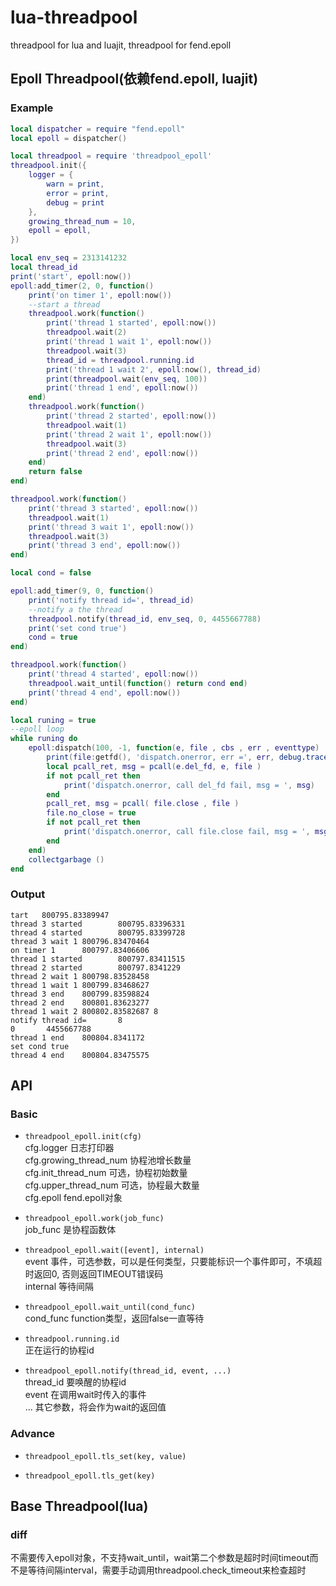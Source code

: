 lua-threadpool
==============

threadpool for lua and luajit, threadpool for fend.epoll

## Epoll Threadpool(依赖fend.epoll, luajit)

### Example

```lua
local dispatcher = require "fend.epoll"
local epoll = dispatcher()

local threadpool = require 'threadpool_epoll'
threadpool.init({
    logger = {
        warn = print,
        error = print,
        debug = print
    },
    growing_thread_num = 10,
    epoll = epoll,
})

local env_seq = 2313141232
local thread_id 
print('start', epoll:now())
epoll:add_timer(2, 0, function()
    print('on timer 1', epoll:now())
    --start a thread 
    threadpool.work(function()
        print('thread 1 started', epoll:now())
        threadpool.wait(2)
        print('thread 1 wait 1', epoll:now())
        threadpool.wait(3)
        thread_id = threadpool.running.id
        print('thread 1 wait 2', epoll:now(), thread_id)
        print(threadpool.wait(env_seq, 100))
        print('thread 1 end', epoll:now())
    end)
    threadpool.work(function()
        print('thread 2 started', epoll:now())
        threadpool.wait(1)
        print('thread 2 wait 1', epoll:now())
        threadpool.wait(3)
        print('thread 2 end', epoll:now())
    end)
    return false
end)

threadpool.work(function()
    print('thread 3 started', epoll:now())
    threadpool.wait(1)
    print('thread 3 wait 1', epoll:now())
    threadpool.wait(3)
    print('thread 3 end', epoll:now())
end)

local cond = false

epoll:add_timer(9, 0, function()
    print('notify thread id=', thread_id)
    --notify a the thread
    threadpool.notify(thread_id, env_seq, 0, 4455667788)
    print('set cond true')
    cond = true
end)

threadpool.work(function()
    print('thread 4 started', epoll:now())
    threadpool.wait_until(function() return cond end)
    print('thread 4 end', epoll:now())
end)

local runing = true
--epoll loop
while runing do
    epoll:dispatch(100, -1, function(e, file , cbs , err , eventtype)
        print(file:getfd(), 'dispatch.onerror, err =', err, debug.traceback())
        local pcall_ret, msg = pcall(e.del_fd, e, file )
        if not pcall_ret then
            print('dispatch.onerror, call del_fd fail, msg = ', msg)
        end
        pcall_ret, msg = pcall( file.close , file )
        file.no_close = true
        if not pcall_ret then
            print('dispatch.onerror, call file.close fail, msg = ', msg)
        end
    end)
    collectgarbage ()
end
```

### Output

```text
tart   800795.83389947
thread 3 started        800795.83396331
thread 4 started        800795.83399728
thread 3 wait 1 800796.83470464
on timer 1      800797.83406606
thread 1 started        800797.83411515
thread 2 started        800797.8341229
thread 2 wait 1 800798.83528458
thread 1 wait 1 800799.83468627
thread 3 end    800799.83598824
thread 2 end    800801.83623277
thread 1 wait 2 800802.83582687 8
notify thread id=       8
0       4455667788
thread 1 end    800804.8341172
set cond true
thread 4 end    800804.83475575
```
## API

### Basic

 - `threadpool_epoll.init(cfg)`  
   cfg.logger 日志打印器  
   cfg.growing_thread_num 协程池增长数量  
   cfg.init_thread_num 可选，协程初始数量  
   cfg.upper_thread_num 可选，协程最大数量  
   cfg.epoll fend.epoll对象  

 - `threadpool_epoll.work(job_func)`  
   job_func 是协程函数体  

 - `threadpool_epoll.wait([event], internal)`  
   event 事件，可选参数，可以是任何类型，只要能标识一个事件即可，不填超时返回0, 否则返回TIMEOUT错误码  
   internal 等待间隔  

 - `threadpool_epoll.wait_until(cond_func)`  
   cond_func function类型，返回false一直等待  
 
 - `threadpool.running.id`  
   正在运行的协程id  

 - `threadpool_epoll.notify(thread_id, event, ...)`  
   thread_id 要唤醒的协程id  
   event 在调用wait时传入的事件  
   ... 其它参数，将会作为wait的返回值  

### Advance

 - `threadpool_epoll.tls_set(key, value)`

 - `threadpool_epoll.tls_get(key)`

## Base Threadpool(lua)

### diff

  不需要传入epoll对象，不支持wait_until，wait第二个参数是超时时间timeout而不是等待间隔interval，需要手动调用threadpool.check_timeout来检查超时


